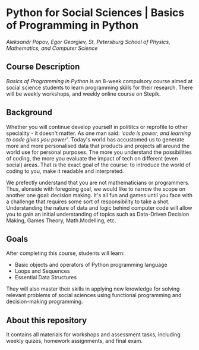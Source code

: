 # Python for Social Sciences | Basics of Programming in Python 

_Aleksandr Popov, Egor Georgiev, St. Petersburg School of Physics, Mathematics, and Computer Science_

## Course Description

_Basics of Programming in Python_ is an 8-week compulsory course aimed at social science students to learn programming skills for their research. There will be weekly workshops, and weekly online course on Stepik. 

## Background 

Whether you will continue develop yourself in polititcs or reprofile to other speciality - it doesn't matter. As one man said: *'code is power, and learning to code gives you power'*. Today's world has accustomed us to generate more and more personalised data that products and projects all around the world use for personal purposes. The more you understand the possibilities of coding, the more you evaluate the impact of tech on different (even social) areas. That is the exact goal of the course: to introduce the world of coding to you, make it readable and interpreted.

We prefectly understand that you are not mathematicians or programmers. Thus, alonside with foregoing goal, we would like to narrow the scope on another one goal: decision making. It's all fun and games until you face with a challenge that requires some sort of responsibility to take a shot. Understanding the nature of data and logic behind computer code will allow you to gain an initial understanding of topics such as Data-Driven Decision Making, Games Theory, Math.Modelling, etc.

## Goals

After completing this course, students will learn:
* Basic objects and operators of Python programming language
* Loops and Sequences
* Essential Data Structures

They will also master their skills in applying new knowledge for solving relevant problems of social sciences using functional programming and decision-making programming.

## About this repository

It contains all materials for workshops and assessment tasks, including weekly quizes, homework assignments, and final exam. 
